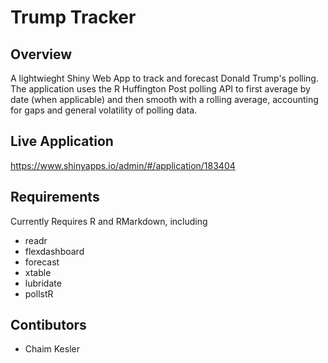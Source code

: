 # Trump Tracker

## Overview
A lightwieght Shiny Web App to track and forecast Donald Trump's polling. The application uses the R Huffington Post polling API to first average by date (when applicable) and then smooth with a rolling average, accounting for gaps and general volatility of polling data.

## Live Application
https://www.shinyapps.io/admin/#/application/183404

## Requirements
Currently Requires R and RMarkdown, including
* readr
* flexdashboard
* forecast
* xtable
* lubridate
* pollstR

## Contibutors
* Chaim Kesler
